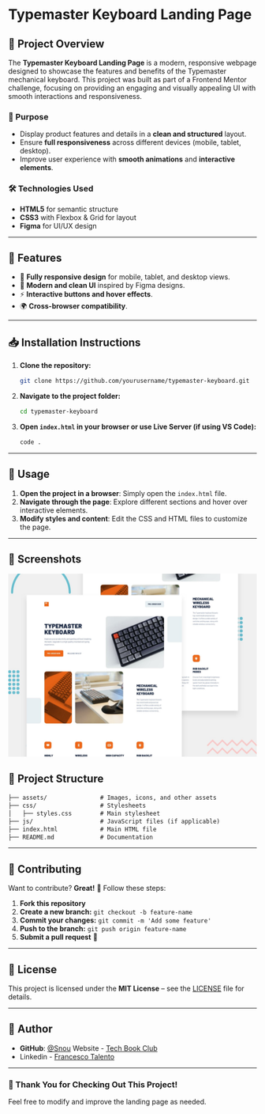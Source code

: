 # Typemaster Keyboard Landing Page

## 📌 Project Overview

The **Typemaster Keyboard Landing Page** is a modern, responsive webpage designed to showcase the features and benefits of the Typemaster mechanical keyboard. This project was built as part of a Frontend Mentor challenge, focusing on providing an engaging and visually appealing UI with smooth interactions and responsiveness.

### 🎯 Purpose
- Display product features and details in a **clean and structured** layout.
- Ensure **full responsiveness** across different devices (mobile, tablet, desktop).
- Improve user experience with **smooth animations** and **interactive elements**.

### 🛠 Technologies Used
- **HTML5** for semantic structure
- **CSS3** with Flexbox & Grid for layout
- **Figma** for UI/UX design

---

## 🚀 Features
- 📱 **Fully responsive design** for mobile, tablet, and desktop views.
- 🎨 **Modern and clean UI** inspired by Figma designs.
- ⚡ **Interactive buttons and hover effects**.
- 🌍 **Cross-browser compatibility**.

---

## 📥 Installation Instructions

1. **Clone the repository:**
   ```sh
   git clone https://github.com/yourusername/typemaster-keyboard.git
   ```
2. **Navigate to the project folder:**
   ```sh
   cd typemaster-keyboard
   ```
3. **Open `index.html` in your browser or use Live Server (if using VS Code):**
   ```sh
   code .
   ```

---

## 📌 Usage

1. **Open the project in a browser**: Simply open the `index.html` file.
2. **Navigate through the page**: Explore different sections and hover over interactive elements.
3. **Modify styles and content**: Edit the CSS and HTML files to customize the page.

---

## 📸 Screenshots

![](/preview.jpg)

## 📁 Project Structure
```
├── assets/               # Images, icons, and other assets
├── css/                  # Stylesheets
│   ├── styles.css        # Main stylesheet
├── js/                   # JavaScript files (if applicable)
├── index.html            # Main HTML file
├── README.md             # Documentation
```

---

## 🤝 Contributing

Want to contribute? **Great!** 🎉 Follow these steps:

1. **Fork this repository**
2. **Create a new branch:** `git checkout -b feature-name`
3. **Commit your changes:** `git commit -m 'Add some feature'`
4. **Push to the branch:** `git push origin feature-name`
5. **Submit a pull request** 🚀

---

## 📜 License

This project is licensed under the **MIT License** – see the [LICENSE](LICENSE) file for details.

---

## 👤 Author

- **GitHub**: [@Snou](https://github.com/FrancescoTalento)
 Website - [Tech Book Club](https://www.website.com)
- Linkedin - [Francesco Talento](https://www.linkedin.com/in/francesco-talento-a56b5b28b?utm_source=share&utm_campaign=share_via&utm_content=profile&utm_medium=ios_app)
---

### 🎉 Thank You for Checking Out This Project!
Feel free to modify and improve the landing page as needed.
